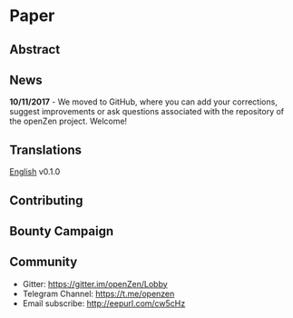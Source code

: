 # Paper #

## Abstract ##

## News ##
**10/11/2017** - We moved to GitHub, where you can add your corrections, suggest improvements or ask questions associated with the repository of the openZen project. Welcome!

## Translations ##
[English](https://github.com/openzen/paper/blob/master/eng.md) v0.1.0

## Contributing ##

## Bounty Campaign ##

## Community ##
* Gitter: https://gitter.im/openZen/Lobby
* Telegram Channel: https://t.me/openzen
* Email subscribe: http://eepurl.com/cw5cHz
